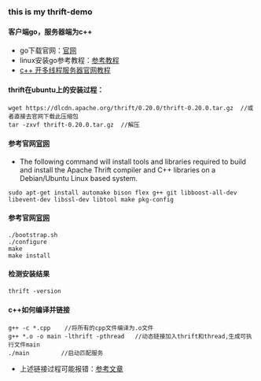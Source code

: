 ### this is my thrift-demo

#### 客户端go，服务器端为c++
- go下载官网：[官网](https://golang.google.cn/dl/)
- linux安装go参考教程：[参考教程](https://www.liwenzhou.com/posts/Go/install/)
- [c++ 开多线程服务器官网教程](https://github.com/apache/thrift/blob/master/tutorial/cpp/CppServer.cpp)

#### thrift在ubuntu上的安装过程：
```
wget https://dlcdn.apache.org/thrift/0.20.0/thrift-0.20.0.tar.gz  //或者直接去官网下载此压缩包
tar -zxvf thrift-0.20.0.tar.gz  //解压
```
#### 参考官网[官网](https://thrift.apache.org/docs/install/debian.html)
- The following command will install tools and libraries required to build and install the Apache Thrift compiler and C++ libraries on a Debian/Ubuntu Linux based system.
```
sudo apt-get install automake bison flex g++ git libboost-all-dev libevent-dev libssl-dev libtool make pkg-config
```
#### 参考官网[官网](https://thrift.apache.org/docs/BuildingFromSource)
```
./bootstrap.sh
./configure
make
make install
```

#### 检测安装结果
```
thrift -version
```


#### c++如何编译并链接
```
g++ -c *.cpp    //将所有的cpp文件编译为.o文件
g++ *.o -o main -lthrift -pthread   //动态链接加入thrift和thread,生成可执行文件main
./main         //启动匹配服务
```
- 上述链接过程可能报错：[参考文章](https://blog.csdn.net/vitaminc4/article/details/78707198)


